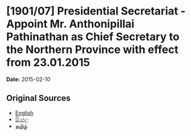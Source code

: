 # [1901/07] Presidential Secretariat - Appoint Mr. Anthonipillai Pathinathan as Chief Secretary to the Northern Province with effect from 23.01.2015

**Date:** 2015-02-10

## Original Sources

- [English](https://documents.gov.lk/view/extra-gazettes/2015/2/1901-07_E.pdf)
- [සිංහල](https://documents.gov.lk/view/extra-gazettes/2015/2/1901-07_S.pdf)
- [தமிழ்](https://documents.gov.lk/view/extra-gazettes/2015/2/1901-07_T.pdf)
